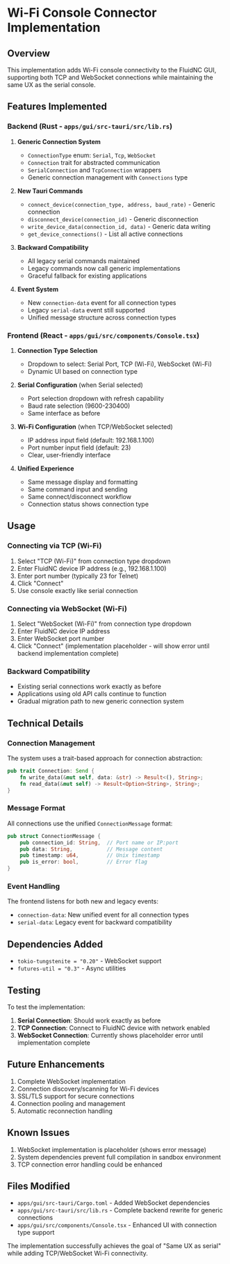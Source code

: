 # Wi-Fi Console Connector Implementation

## Overview

This implementation adds Wi-Fi console connectivity to the FluidNC GUI, supporting both TCP and WebSocket connections while maintaining the same UX as the serial console.

## Features Implemented

### Backend (Rust - `apps/gui/src-tauri/src/lib.rs`)

1. **Generic Connection System**
   - `ConnectionType` enum: `Serial`, `Tcp`, `WebSocket`
   - `Connection` trait for abstracted communication
   - `SerialConnection` and `TcpConnection` wrappers
   - Generic connection management with `Connections` type

2. **New Tauri Commands**
   - `connect_device(connection_type, address, baud_rate)` - Generic connection
   - `disconnect_device(connection_id)` - Generic disconnection  
   - `write_device_data(connection_id, data)` - Generic data writing
   - `get_device_connections()` - List all active connections

3. **Backward Compatibility**
   - All legacy serial commands maintained
   - Legacy commands now call generic implementations
   - Graceful fallback for existing applications

4. **Event System**
   - New `connection-data` event for all connection types
   - Legacy `serial-data` event still supported
   - Unified message structure across connection types

### Frontend (React - `apps/gui/src/components/Console.tsx`)

1. **Connection Type Selection**
   - Dropdown to select: Serial Port, TCP (Wi-Fi), WebSocket (Wi-Fi)
   - Dynamic UI based on connection type

2. **Serial Configuration** (when Serial selected)
   - Port selection dropdown with refresh capability
   - Baud rate selection (9600-230400)
   - Same interface as before

3. **Wi-Fi Configuration** (when TCP/WebSocket selected)
   - IP address input field (default: 192.168.1.100)
   - Port number input field (default: 23)
   - Clear, user-friendly interface

4. **Unified Experience**
   - Same message display and formatting
   - Same command input and sending
   - Same connect/disconnect workflow
   - Connection status shows connection type

## Usage

### Connecting via TCP (Wi-Fi)

1. Select "TCP (Wi-Fi)" from connection type dropdown
2. Enter FluidNC device IP address (e.g., 192.168.1.100)
3. Enter port number (typically 23 for Telnet)
4. Click "Connect"
5. Use console exactly like serial connection

### Connecting via WebSocket (Wi-Fi)

1. Select "WebSocket (Wi-Fi)" from connection type dropdown
2. Enter FluidNC device IP address
3. Enter WebSocket port number
4. Click "Connect" (implementation placeholder - will show error until backend implementation complete)

### Backward Compatibility

- Existing serial connections work exactly as before
- Applications using old API calls continue to function
- Gradual migration path to new generic connection system

## Technical Details

### Connection Management

The system uses a trait-based approach for connection abstraction:

```rust
pub trait Connection: Send {
    fn write_data(&mut self, data: &str) -> Result<(), String>;
    fn read_data(&mut self) -> Result<Option<String>, String>;
}
```

### Message Format

All connections use the unified `ConnectionMessage` format:

```rust
pub struct ConnectionMessage {
    pub connection_id: String,  // Port name or IP:port
    pub data: String,           // Message content
    pub timestamp: u64,         // Unix timestamp
    pub is_error: bool,         // Error flag
}
```

### Event Handling

The frontend listens for both new and legacy events:

- `connection-data`: New unified event for all connection types
- `serial-data`: Legacy event for backward compatibility

## Dependencies Added

- `tokio-tungstenite = "0.20"` - WebSocket support
- `futures-util = "0.3"` - Async utilities

## Testing

To test the implementation:

1. **Serial Connection**: Should work exactly as before
2. **TCP Connection**: Connect to FluidNC device with network enabled
3. **WebSocket Connection**: Currently shows placeholder error until implementation complete

## Future Enhancements

1. Complete WebSocket implementation
2. Connection discovery/scanning for Wi-Fi devices
3. SSL/TLS support for secure connections
4. Connection pooling and management
5. Automatic reconnection handling

## Known Issues

1. WebSocket implementation is placeholder (shows error message)
2. System dependencies prevent full compilation in sandbox environment
3. TCP connection error handling could be enhanced

## Files Modified

- `apps/gui/src-tauri/Cargo.toml` - Added WebSocket dependencies
- `apps/gui/src-tauri/src/lib.rs` - Complete backend rewrite for generic connections
- `apps/gui/src/components/Console.tsx` - Enhanced UI with connection type support

The implementation successfully achieves the goal of "Same UX as serial" while adding TCP/WebSocket Wi-Fi connectivity.